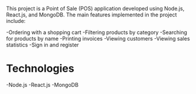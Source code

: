 This project is a Point of Sale (POS) application developed using Node.js, React.js, and MongoDB. The main features implemented in the project include:

-Ordering with a shopping cart
-Filtering products by category
-Searching for products by name
-Printing invoices
-Viewing customers
-Viewing sales statistics
-Sign in and register



# Technologies

-Node.js
-React.js
-MongoDB

